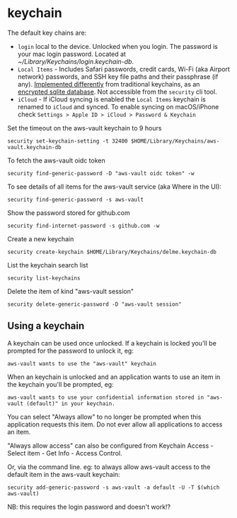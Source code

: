 # keychain

The default key chains are:

- `login` local to the device. Unlocked when you login. The password is your mac login password. Located at _~/Library/Keychains/login.keychain-db_.
- `Local Items` - Includes Safari passwords, credit cards, Wi-Fi (aka Airport network) passwords, and SSH key file paths and their passphrase (if any). [Implemented differently](https://apple.stackexchange.com/a/316220/224585) from traditional keychains, as an [encrypted sqlite database](https://github.com/n0fate/chainbreaker/issues/11#issuecomment-525326166). Not accessible from the `security` cli tool.
- `iCloud` - If iCloud syncing is enabled the `Local Items` keychain is renamed to `iCloud` and synced. To enable syncing on macOS/iPhone check `Settings > Apple ID > iCloud > Password & Keychain`

Set the timeout on the aws-vault keychain to 9 hours

```
security set-keychain-setting -t 32400 $HOME/Library/Keychains/aws-vault.keychain-db
```

To fetch the aws-vault oidc token

```
security find-generic-password -D "aws-vault oidc token" -w
```

To see details of all items for the aws-vault service (aka Where in the UI):

```
security find-generic-password -s aws-vault
```

Show the password stored for github.com

```
security find-internet-password -s github.com -w
```

Create a new keychain

```
security create-keychain $HOME/Library/Keychains/delme.keychain-db
```

List the keychain search list

```
security list-keychains
```

Delete the item of kind "aws-vault session"

```
security delete-generic-password -D "aws-vault session"
```

## Using a keychain

A keychain can be used once unlocked. If a keychain is locked you'll be prompted for the password to unlock it, eg:

```
aws-vault wants to use the "aws-vault" keychain
```

When an keychain is unlocked and an application wants to use an item in the keychain you'll be prompted, eg:

```
aws-vault wants to use your confidential information stored in "aws-vault (default)" in your keychain.
```

You can select "Always allow" to no longer be prompted when this application requests this item. Do not ever allow all applications to access an item.

"Always allow access" can also be configured from Keychain Access - Select item - Get Info - Access Control.

Or, via the command line. eg: to always allow aws-vault access to the default item in the aws-vault keychain:

```
security add-generic-password -s aws-vault -a default -U -T $(which aws-vault)
```

NB: this requires the login password and doesn't work!?
